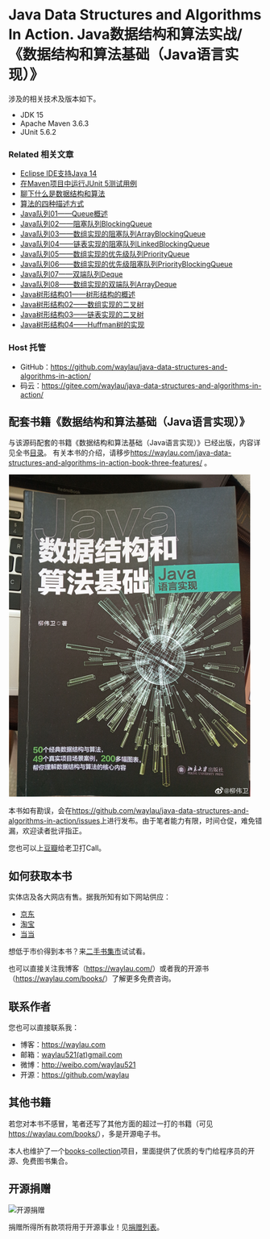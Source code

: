 # Java Data Structures and Algorithms In Action. Java数据结构和算法实战/《数据结构和算法基础（Java语言实现）》


涉及的相关技术及版本如下。

* JDK 15
* Apache Maven 3.6.3
* JUnit 5.6.2

### Related 相关文章

* [Eclipse IDE支持Java 14](https://waylau.com/eclipse-ide-support-java14/)
* [在Maven项目中运行JUnit 5测试用例](https://waylau.com/running-junit5-tests-with-maven/)
* [聊下什么是数据结构和算法](https://waylau.com/what-are-data-structures-and-algorithms/)
* [算法的四种描述方式](https://waylau.com/description-of-algorithms/)
* [Java队列01——Queue概述](https://developer.huawei.com/consumer/cn/forum/topicview?tid=0201259752710220534&fid=23)
* [Java队列02——阻塞队列BlockingQueue](https://developer.huawei.com/consumer/cn/forum/topicview?tid=0201259755234080557&fid=23)
* [Java队列03——数组实现的阻塞队列ArrayBlockingQueue](https://developer.huawei.com/consumer/cn/forum/topicview?tid=0201259756622090558&fid=23)
* [Java队列04——链表实现的阻塞队列LinkedBlockingQueue](https://developer.huawei.com/consumer/cn/forum/topicview?tid=0201259760684390535&fid=23)
* [Java队列05——数组实现的优先级队列PriorityQueue](https://developer.huawei.com/consumer/cn/forum/topicview?tid=0201262420212240007&fid=23)
* [Java队列06——数组实现的优先级阻塞队列PriorityBlockingQueue](https://developer.huawei.com/consumer/cn/forum/topicview?tid=0201262420998060008&fid=23)
* [Java队列07——双端队列Deque](https://developer.huawei.com/consumer/cn/forum/topicview?tid=0201262421436060001&fid=23)
* [Java队列08——数组实现的双端队列ArrayDeque](https://developer.huawei.com/consumer/cn/forum/topicview?tid=0201262422263910002&fid=23)
* [Java树形结构01——树形结构的概述](https://developer.huawei.com/consumer/cn/forum/topicview?tid=0201301217688820096&fid=23)
* [Java树形结构02——数组实现的二叉树](https://developer.huawei.com/consumer/cn/forum/topicview?tid=0201311694866010239&fid=23)
* [Java树形结构03——链表实现的二叉树](https://developer.huawei.com/consumer/cn/forum/topicview?tid=0201311730782590289&fid=23)
* [Java树形结构04——Huffman树的实现](https://developer.huawei.com/consumer/cn/forum/topicview?tid=0202349832252380522&fid=23)

### Host 托管

* GitHub：<https://github.com/waylau/java-data-structures-and-algorithms-in-action/>
* 码云：<https://gitee.com/waylau/java-data-structures-and-algorithms-in-action/>

## 配套书籍《数据结构和算法基础（Java语言实现）》


与该源码配套的书籍《数据结构和算法基础（Java语言实现）》已经出版，内容详见全书[目录](SUMMARY.md)。
有关本书的介绍，请移步<https://waylau.com/java-data-structures-and-algorithms-in-action-book-three-features/> 。

![](images/book-logo.png)


本书如有勘误，会在<https://github.com/waylau/java-data-structures-and-algorithms-in-action/issues>上进行发布。由于笔者能力有限，时间仓促，难免错漏，欢迎读者批评指正。

您也可以上[豆瓣](https://book.douban.com/subject/35691026/)给老卫打Call。



## 如何获取本书

实体店及各大网店有售。据我所知有如下网站供应：

* [京东](https://item.jd.com/13014179.html)
* [淘宝](https://s.taobao.com/search?q=%E6%95%B0%E6%8D%AE%E7%BB%93%E6%9E%84%E5%92%8C%E7%AE%97%E6%B3%95%E5%9F%BA%E7%A1%80%EF%BC%88Java%E8%AF%AD%E8%A8%80%E5%AE%9E%E7%8E%B0%EF%BC%89+%E6%9F%B3%E4%BC%9F%E5%8D%AB)
* [当当](http://search.dangdang.com/?key=%C1%F8%CE%B0%CE%C0%20%CA%FD%BE%DD%BD%E1%B9%B9%BA%CD%CB%E3%B7%A8%BB%F9%B4%A1%A3%A8Java%D3%EF%D1%D4%CA%B5%CF%D6%A3%A9&act=input)



想低于市价得到本书？来[二手书集市](https://github.com/waylau/second-hand-books)试试看。


也可以直接关注我博客（<https://waylau.com/>）或者我的开源书（<https://waylau.com/books/>）了解更多免费咨询。


## 联系作者

您也可以直接联系我：

* 博客：https://waylau.com
* 邮箱：[waylau521(at)gmail.com](mailto:waylau521@gmail.com)
* 微博：http://weibo.com/waylau521
* 开源：https://github.com/waylau

## 其他书籍

若您对本书不感冒，笔者还写了其他方面的超过一打的书籍（可见<https://waylau.com/books/>），多是开源电子书。

本人也维护了一个[books-collection](https://github.com/waylau/books-collection)项目，里面提供了优质的专门给程序员的开源、免费图书集合。

## 开源捐赠


![开源捐赠](https://waylau.com/images/showmethemoney-sm.jpg)

捐赠所得所有款项将用于开源事业！见[捐赠列表](https://waylau.com/donate)。
